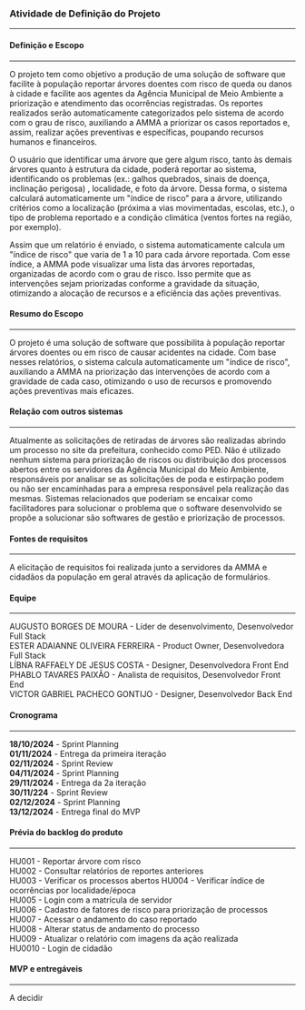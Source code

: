 ### Atividade de Definição do Projeto
---- 

#### Definição e Escopo
---- 

O projeto tem como objetivo a produção de uma solução de software que facilite à população reportar árvores doentes com risco de queda ou danos à cidade e facilite aos agentes da Agência Municipal de Meio Ambiente a priorização e atendimento das ocorrências registradas. Os reportes realizados serão automaticamente categorizados pelo sistema de acordo com o grau de risco, auxiliando a AMMA a priorizar os casos reportados e, assim, realizar ações preventivas e específicas, poupando recursos humanos e financeiros.

O usuário que identificar uma árvore que gere algum risco, tanto às demais árvores quanto à estrutura da cidade, poderá reportar ao sistema, identificando os problemas (ex.: galhos quebrados, sinais de doença, inclinação perigosa) , localidade, e foto da árvore. Dessa forma, o sistema calculará automaticamente um "índice de risco" para a árvore, utilizando critérios como a localização (próxima a vias movimentadas, escolas, etc.), o tipo de problema reportado e a condição climática (ventos fortes na região, por exemplo).

Assim que um relatório é enviado, o sistema automaticamente calcula um "índice de risco" que varia de 1 a 10 para cada árvore reportada. Com esse índice, a AMMA pode visualizar uma lista das árvores reportadas, organizadas de acordo com o grau de risco. Isso permite que as intervenções sejam priorizadas conforme a gravidade da situação, otimizando a alocação de recursos e a eficiência das ações preventivas.

#### Resumo do Escopo
---- 

O projeto é uma solução de software que possibilita à população reportar árvores doentes ou em risco de causar acidentes na cidade. Com base nesses relatórios, o sistema calcula automaticamente um "índice de risco", auxiliando a AMMA na priorização das intervenções de acordo com a gravidade de cada caso, otimizando o uso de recursos e promovendo ações preventivas mais eficazes.

#### Relação com outros sistemas
----
Atualmente as solicitações de retiradas de árvores são realizadas abrindo um processo no site da prefeitura, conhecido como PED. Não é utilizado nenhum sistema para priorização de riscos ou distribuição dos processos abertos entre os servidores da Agência Municipal do Meio Ambiente, responsáveis por analisar se as solicitações de poda e estirpação podem ou não ser encaminhadas para a empresa responsável pela realização das mesmas. Sistemas relacionados que poderiam se encaixar como facilitadores para solucionar o problema que o software desenvolvido se propõe a solucionar são softwares de gestão e priorização de processos.

#### Fontes de requisitos
---- 
A elicitação de requisitos foi realizada junto a servidores da AMMA e cidadãos da população em geral através da aplicação de formulários.

#### Equipe
---- 
AUGUSTO BORGES DE MOURA - Líder de desenvolvimento, Desenvolvedor Full Stack  
ESTER ADAIANNE OLIVEIRA FERREIRA - Product Owner, Desenvolvedora Full Stack  
LÍBNA RAFFAELY DE JESUS COSTA - Designer, Desenvolvedora Front End  
PHABLO TAVARES PAIXÃO - Analista de requisitos, Desenvolvedor Front End  
VICTOR GABRIEL PACHECO GONTIJO - Designer, Desenvolvedor Back End  

#### Cronograma
----
**18/10/2024** - Sprint Planning  
**01/11/2024** - Entrega da primeira iteração  
**02/11/2024** - Sprint Review  
**04/11/2024** - Sprint Planning  
**29/11/2024** - Entrega da 2a iteração  
**30/11/224** - Sprint Review  
**02/12/2024** - Sprint Planning  
**13/12/2024** - Entrega final do MVP  

#### Prévia do backlog do produto
----
HU001 - Reportar árvore com risco  
HU002 - Consultar relatórios de reportes anteriores  
HU003 - Verificar os processos abertos
HU004 - Verificar índice de ocorrências por localidade/época  
HU005 - Login com a matrícula de servidor  
HU006 - Cadastro de fatores de risco para priorização de processos  
HU007 - Acessar o andamento do caso reportado  
HU008 - Alterar status de andamento do processo  
HU009 - Atualizar o relatório com imagens da ação realizada  
HU0010 - Login de cidadão

#### MVP e entregáveis
---- 
A decidir
